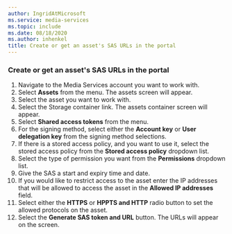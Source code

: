 ```yaml
---
author: IngridAtMicrosoft
ms.service: media-services
ms.topic: include
ms.date: 08/18/2020
ms.author: inhenkel
title: Create or get an asset's SAS URLs in the portal
---
```


### Create or get an asset's SAS URLs in the portal

1. Navigate to the Media Services account you want to work with.
1. Select **Assets** from the menu. The assets screen will appear.
1. Select the asset you want to work with.
1. Select the Storage container link. The assets container screen will appear.
1. Select **Shared access tokens** from the menu.
1. For the signing method, select either the **Account key** or **User delegation key** from the signing method selections.
1. If there is a stored access policy, and you want to use it, select the stored access policy from the **Stored access policy** dropdown list.
1. Select the type of permission you want from the **Permissions** dropdown list.
1. Give the SAS a start and expiry time and date.
1. If you would like to restrict access to the asset enter the IP addresses that will be allowed to access the asset in the **Allowed IP addresses** field.
1. Select either the **HTTPS** or **HPPTS and HTTP** radio button to set the allowed protocols on the asset.
1. Select the **Generate SAS token and URL** button.  The URLs will appear on the screen.
